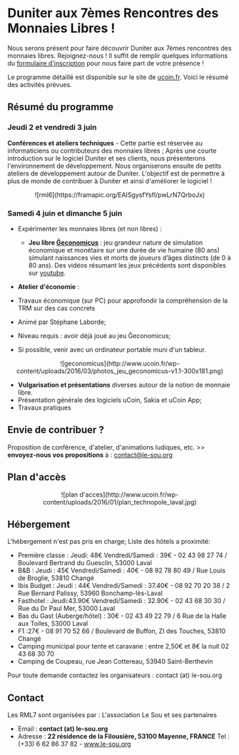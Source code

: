 # Duniter aux 7èmes Rencontres des Monnaies Libres !
Nous serons présent pour faire découvrir Duniter aux 7èmes rencontres des monnaies libres.
Rejoignez-nous ! Il suffit de remplir quelques informations du [formulaire d'inscription](https://docs.google.com/forms/d/1CekoZ4EpgU56vWU3IpYCUb3z28kHHjrtdLld7hjdPb8/viewform?c=0&w=1) pour nous faire part de votre présence ! 

Le programme détaillé est disponible sur le site de [ucoin.fr](http://www.ucoin.fr/rml-programme/). Voici le résumé des activités prévues.

## Résumé du programme 
### Jeudi 2 et vendredi 3 juin

**Conférences et ateliers techniques** - Cette partie est réservée au informaticiens ou contributeurs des monnaies libres ;
Après une courte introduction sur le logiciel Duniter et ses clients, nous présenterons l'environnement de développement. 
Nous organiserons ensuite de petits ateliers de développement autour de Duniter.
L'objectif est de permettre à plus de monde de contribuer à Duniter et ainsi d'améliorer le logiciel !

<center>![rml6](https://framapic.org/EAISgysfYsfl/pwLrN7QrboJx)</center>

### Samedi 4 juin et dimanche 5 juin
 - Expérimenter les monnaies libres (et non libres) :
   - **Jeu libre [Ğeconomicus](http://vtexier.github.io/Geconomicus/)** : jeu grandeur nature de simulation économique et monétaire sur une durée de vie humaine (80 ans) simulant naissances vies et morts de joueurs d’âges distincts (de 0 à 80 ans). Des vidéos résumant les jeux précédents sont disponibles sur [youtube](https://www.youtube.com/watch?v=R4SIO2VuC2A&list=PL0UDqLtXevvHY5rAyFtql5931VqYyRaoK).

 - **Atelier d'économie** :
  - Travaux économique (sur PC) pour approfondir la compréhension de la TRM sur des cas concrets
  - Animé par Stéphane Laborde;
  - Niveau requis : avoir déjà joué au jeu Ğeconomicus;
  - Si possible, venir avec un ordinateur portable muni d'un tableur.

<center>![geconomicus](http://www.ucoin.fr/wp-content/uploads/2016/03/photos_jeu_geconomicus-v1.1-300x181.png)</center>
 
 - **Vulgarisation et présentations** diverses autour de la notion de monnaie libre.
 - Présentation générale des logiciels uCoin, Sakia et uCoin App;
 - Travaux pratiques
 
## Envie de contribuer ?
Proposition de conférence, d'atelier, d'animations ludiques, etc. >> **envoyez-nous vos propositions** à : [contact@le-sou.org](mailto:contact@le-sou.org)
    
## Plan d'accès
<center>![plan d'acces](http://www.ucoin.fr/wp-content/uploads/2016/01/plan_technopole_laval.jpg)</center>

## Hébergement
L'hébergement n'est pas pris en charge;
Liste des hôtels a proximité:
  * Première classe : Jeudi: 48€  Vendredi/Samedi : 39€         - 02 43 98 27 74 / Boulevard Bertrand du Guesclin, 53000 Laval
  * B&B : Jeudi : 45€ Vendredi/Samedi : 40€                        - 08 92 78 80 49 / Rue Louis de Broglie, 53810 Changé
  * Ibis Budget : Jeudi : 44€  Vendredi/Samedi : 37.40€        - 08 92 70 20 38 / 2 Rue Bernard Palissy, 53960 Bonchamp-lès-Laval
  * Fasthotel : Jeudi:43.90€  Vendredi/Samedi : 32.90€         - 02 43 68 30 30 / Rue du Dr Paul Mer, 53000 Laval
  * Bas du Gast (Auberge/hôtel) : 30€                                   - 02 43 49 22 79 / 6 Rue de la Halle aux Toiles, 53000 Laval
  * F1 :27€                                                                             - 08 91 70 52 66 / Boulevard de Buffon, ZI des Touches, 53810 Changé
  * Camping municipal pour tente et caravane : entre 2,50€ et 8€ la nuit  02 43 68 30 70
  * Camping de Coupeau, rue Jean Cottereau, 53940 Saint-Berthevin

Pour toute demande contactez les organisateurs : contact (at) le-sou.org

## Contact
Les RML7 sont organisées par :
L'association Le Sou et ses partenaires
 * Email : **contact (at) le-sou.org**
 * Adresse :  **22 résidence de la Filousière, 53100 Mayenne, FRANCE**
  Tel : (+33) 6 62 86 37 82 - www.le-sou.org

 
